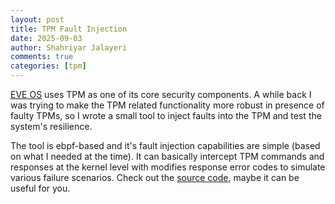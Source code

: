 ```yaml
---
layout: post
title: TPM Fault Injection
date: 2025-09-03
author: Shahriyar Jalayeri
comments: true
categories: [tpm]
---
```


[EVE OS](https://lfedge.org/projects/eve/) uses TPM as one of its core security components. A while back I was trying to make the TPM related functionality more robust in presence of faulty TPMs, so I wrote a small tool to inject faults into the TPM and test the system's resilience.

The tool is ebpf-based and it's fault injection capabilities are simple (based on what I needed at the time). It can basically intercept TPM commands and responses at the kernel level with modifies response error codes to simulate various failure scenarios. Check out the [source code](https://github.com/shjala/tpm-fault-injection/), maybe it can be useful for you.
